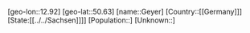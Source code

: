 ﻿---
location: [50.63,12.92]
type: City
tags:
- geo/City


SpocWebEntityId: 30445
isDeleted: false
confidential: public

---
[geo-lon::12.92]
[geo-lat::50.63]
[name::Geyer]
[Country::[[Germany]]]
[State:[[../../Sachsen]]]]
[Population::]
[Unknown::]

